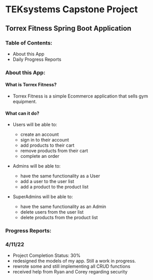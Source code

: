 # TEKsystems Capstone Project
## Torrex Fitness Spring Boot Application
### Table of Contents:
* About this App
* Daily Progress Reports

### About this App:
#### What is Torrex Fitness?
* Torrex Fitness is a simple Ecommerce application that sells gym equipment.

#### What can it do?
* Users will be able to:
  * create an account
  * sign in to their account
  * add products to their cart
  * remove products from their cart
  * complete an order


* Admins will be able to:
  * have the same functionality as a User
  * add a user to the user list
  * add a product to the product list


* SuperAdmins will be able to:
  * have the same functionality as an Admin
  * delete users from the user list
  * delete products from the product list

### Progress Reports:

### 4/11/22
* Project Completion Status: 30%
* redesigned the models of my app. Still a work in progress.
* rewrote some and still implementing all CRUD functions 
* received help from Ryan and Corey regarding security


